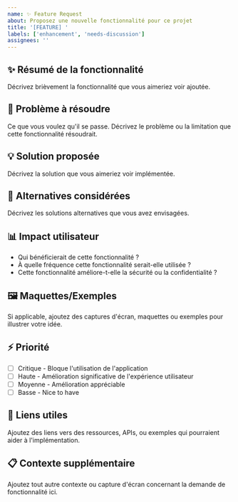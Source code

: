 ```yaml
---
name: ✨ Feature Request
about: Proposez une nouvelle fonctionnalité pour ce projet
title: '[FEATURE] '
labels: ['enhancement', 'needs-discussion']
assignees: ''
---
```


## ✨ Résumé de la fonctionnalité
Décrivez brièvement la fonctionnalité que vous aimeriez voir ajoutée.

## 🎯 Problème à résoudre
Ce que vous voulez qu'il se passe. Décrivez le problème ou la limitation que cette fonctionnalité résoudrait.

## 💡 Solution proposée
Décrivez la solution que vous aimeriez voir implémentée.

## 🔄 Alternatives considérées
Décrivez les solutions alternatives que vous avez envisagées.

## 📊 Impact utilisateur
- Qui bénéficierait de cette fonctionnalité ?
- À quelle fréquence cette fonctionnalité serait-elle utilisée ?
- Cette fonctionnalité améliore-t-elle la sécurité ou la confidentialité ?

## 🖼️ Maquettes/Exemples
Si applicable, ajoutez des captures d'écran, maquettes ou exemples pour illustrer votre idée.

## ⚡ Priorité
- [ ] Critique - Bloque l'utilisation de l'application
- [ ] Haute - Amélioration significative de l'expérience utilisateur
- [ ] Moyenne - Amélioration appréciable
- [ ] Basse - Nice to have

## 🔗 Liens utiles
Ajoutez des liens vers des ressources, APIs, ou exemples qui pourraient aider à l'implémentation.

## 📋 Contexte supplémentaire
Ajoutez tout autre contexte ou capture d'écran concernant la demande de fonctionnalité ici.
